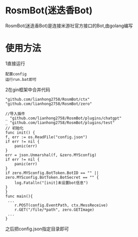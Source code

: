 # RosmBot(迷迭香Bot)
RosmBot(迷迭香Bot)是连接米游社官方接口的Bot,由golang编写
# 使用方法

1直接运行

	配置config
	运行run.bat即可

2在gin框架中合并代码

    "github.com/lianhong2758/RosmBot/ctx"
	"github.com/lianhong2758/RosmBot/zero"

	//导入插件
	_ "github.com/lianhong2758/RosmBot/plugins/chatgpt"
	_ "github.com/lianhong2758/RosmBot/plugins/test"
    // 初始化
	func init() {
	f, err := os.ReadFile("config.json")
	if err != nil {
		panic(err)
	}
	err = json.Unmarshal(f, &zero.MYSconfig)
	if err != nil {
		panic(err)
	}
	if zero.MYSconfig.BotToken.BotID == "" || zero.MYSconfig.BotToken.BotSecret == "" {
		log.Fatalln("[init]未设置bot信息")
	}
	}
    func main(){
     ...
        r.POST(config.EventPath, ctx.MessReceive)
		r.GET("/file/*path", zero.GETImage)
     ...
    }
之后把config.json指定目录即可